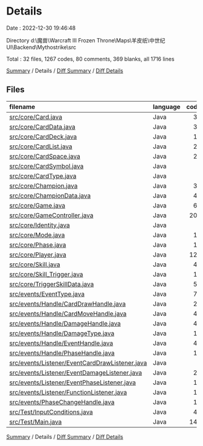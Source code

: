 # Details

Date : 2022-12-30 19:46:48

Directory d:\\魔兽\\Warcraft III Frozen Throne\\Maps\\羊皮纸\\中世纪UI\\Backend\\Mythostrike\\src

Total : 32 files,  1267 codes, 80 comments, 369 blanks, all 1716 lines

[Summary](results.md) / Details / [Diff Summary](diff.md) / [Diff Details](diff-details.md)

## Files
| filename | language | code | comment | blank | total |
| :--- | :--- | ---: | ---: | ---: | ---: |
| [src/core/Card.java](/src/core/Card.java) | Java | 38 | 0 | 10 | 48 |
| [src/core/CardData.java](/src/core/CardData.java) | Java | 31 | 0 | 9 | 40 |
| [src/core/CardDeck.java](/src/core/CardDeck.java) | Java | 14 | 0 | 5 | 19 |
| [src/core/CardList.java](/src/core/CardList.java) | Java | 28 | 0 | 5 | 33 |
| [src/core/CardSpace.java](/src/core/CardSpace.java) | Java | 24 | 0 | 5 | 29 |
| [src/core/CardSymbol.java](/src/core/CardSymbol.java) | Java | 4 | 0 | 2 | 6 |
| [src/core/CardType.java](/src/core/CardType.java) | Java | 4 | 0 | 2 | 6 |
| [src/core/Champion.java](/src/core/Champion.java) | Java | 33 | 0 | 11 | 44 |
| [src/core/ChampionData.java](/src/core/ChampionData.java) | Java | 40 | 0 | 14 | 54 |
| [src/core/Game.java](/src/core/Game.java) | Java | 60 | 6 | 19 | 85 |
| [src/core/GameController.java](/src/core/GameController.java) | Java | 205 | 42 | 48 | 295 |
| [src/core/Identity.java](/src/core/Identity.java) | Java | 4 | 0 | 2 | 6 |
| [src/core/Mode.java](/src/core/Mode.java) | Java | 15 | 0 | 7 | 22 |
| [src/core/Phase.java](/src/core/Phase.java) | Java | 10 | 0 | 3 | 13 |
| [src/core/Player.java](/src/core/Player.java) | Java | 124 | 0 | 30 | 154 |
| [src/core/Skill.java](/src/core/Skill.java) | Java | 40 | 0 | 18 | 58 |
| [src/core/Skill_Trigger.java](/src/core/Skill_Trigger.java) | Java | 18 | 0 | 7 | 25 |
| [src/core/TriggerSkillData.java](/src/core/TriggerSkillData.java) | Java | 56 | 1 | 12 | 69 |
| [src/events/EventType.java](/src/events/EventType.java) | Java | 72 | 15 | 23 | 110 |
| [src/events/Handle/CardDrawHandle.java](/src/events/handle/CardDrawHandle.java) | Java | 26 | 0 | 9 | 35 |
| [src/events/Handle/CardMoveHandle.java](/src/events/handle/CardMoveHandle.java) | Java | 40 | 0 | 11 | 51 |
| [src/events/Handle/DamageHandle.java](/src/events/handle/DamageHandle.java) | Java | 48 | 0 | 15 | 63 |
| [src/events/Handle/DamageType.java](/src/events/handle/DamageType.java) | Java | 11 | 0 | 5 | 16 |
| [src/events/Handle/EventHandle.java](/src/events/handle/EventHandle.java) | Java | 40 | 0 | 17 | 57 |
| [src/events/Handle/PhaseHandle.java](/src/events/handle/PhaseHandle.java) | Java | 18 | 0 | 6 | 24 |
| [src/events/Listener/EventCardDrawListener.java](/src/events/Observers/EventCardDrawListener.java) | Java | 3 | 0 | 2 | 5 |
| [src/events/Listener/EventDamageListener.java](/src/events/Observers/EventDamageListener.java) | Java | 23 | 0 | 13 | 36 |
| [src/events/Listener/EventPhaseListener.java](/src/events/Observers/EventPhaseListener.java) | Java | 19 | 0 | 8 | 27 |
| [src/events/Listener/FunctionListener.java](/src/events/Observers/FunctionListener.java) | Java | 16 | 0 | 9 | 25 |
| [src/events/PhaseChangeHandle.java](/src/events/PhaseChangeHandle.java) | Java | 15 | 0 | 4 | 19 |
| [src/Test/InputConditions.java](/src/Test/InputConditions.java) | Java | 46 | 6 | 17 | 69 |
| [src/Test/Main.java](/src/Test/Main.java) | Java | 142 | 10 | 21 | 173 |

[Summary](results.md) / Details / [Diff Summary](diff.md) / [Diff Details](diff-details.md)